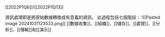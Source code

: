 [[2022P1Q6]]/[[2022P1Q13]]

資訊處理即是將原始數據轉換成有意義的資訊。
此過程包括七個階段：
![[Pasted image 20241031123533.png]]
[[數據收集]]、[[組織]]、[[儲存]]、[[處理]]、[[分析]]、[[傳輸]]和[[演示]]

